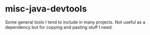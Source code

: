 misc-java-devtools
==================

Some general tools I tend to include in many projects. Not useful as a dependency but for copying and pasting stuff I need.
